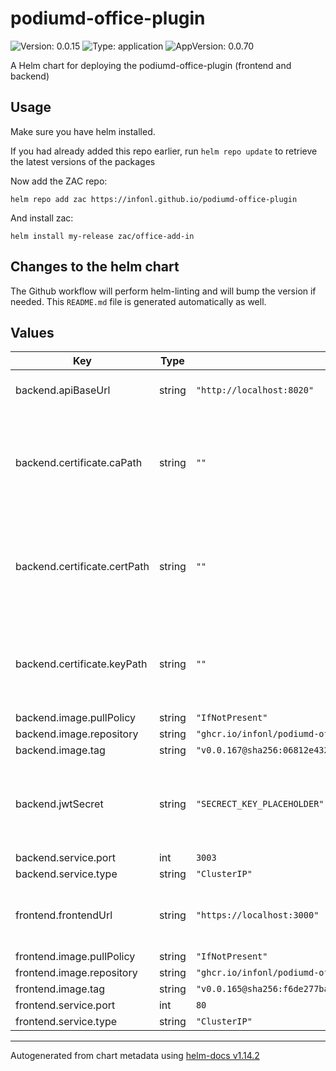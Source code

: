 # podiumd-office-plugin

![Version: 0.0.15](https://img.shields.io/badge/Version-0.0.15-informational?style=flat-square) ![Type: application](https://img.shields.io/badge/Type-application-informational?style=flat-square) ![AppVersion: 0.0.70](https://img.shields.io/badge/AppVersion-0.0.70-informational?style=flat-square)

A Helm chart for deploying the podiumd-office-plugin (frontend and backend)

## Usage

Make sure you have helm installed.

If you had already added this repo earlier, run `helm repo update` to retrieve
the latest versions of the packages

Now add the ZAC repo:
```
helm repo add zac https://infonl.github.io/podiumd-office-plugin
```

And install zac:
```
helm install my-release zac/office-add-in
```

## Changes to the helm chart

The Github workflow will perform helm-linting and will bump the version if needed. This `README.md` file is generated automatically as well.

## Values

| Key | Type | Default | Description |
|-----|------|---------|-------------|
| backend.apiBaseUrl | string | `"http://localhost:8020"` | Base URL to the openzaak API |
| backend.certificate.caPath | string | `""` | path to ca certificate file. If not specified, a self signed certificate will be generated for localhost |
| backend.certificate.certPath | string | `""` | path to certificate file. If not specified, a self signed certificate will be generated for localhost |
| backend.certificate.keyPath | string | `""` | path to private key file. If not specified, a self signed certificate will be generated for localhost |
| backend.image.pullPolicy | string | `"IfNotPresent"` |  |
| backend.image.repository | string | `"ghcr.io/infonl/podiumd-office-add-in-backend"` |  |
| backend.image.tag | string | `"v0.0.167@sha256:06812e432316c0a1efa875b7cd6a96835ea43bc5fbe71a0b8d438d3499e9bad7"` |  |
| backend.jwtSecret | string | `"SECRECT_KEY_PLACEHOLDER"` | Secret key used for generating and validating JWT tokens for secure communication |
| backend.service.port | int | `3003` |  |
| backend.service.type | string | `"ClusterIP"` |  |
| frontend.frontendUrl | string | `"https://localhost:3000"` | The frontend URL where the manifest.xml and static js file are served |
| frontend.image.pullPolicy | string | `"IfNotPresent"` |  |
| frontend.image.repository | string | `"ghcr.io/infonl/podiumd-office-add-in-frontend"` |  |
| frontend.image.tag | string | `"v0.0.165@sha256:f6de277ba948fc791c7c605fbb40f568f1d8efaa9e8a33119ee17b9cd1c7684b"` |  |
| frontend.service.port | int | `80` |  |
| frontend.service.type | string | `"ClusterIP"` |  |

----------------------------------------------
Autogenerated from chart metadata using [helm-docs v1.14.2](https://github.com/norwoodj/helm-docs/releases/v1.14.2)

